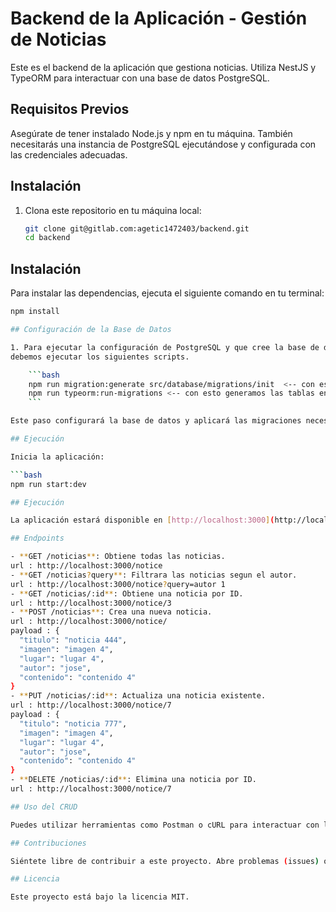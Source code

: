 # Backend de la Aplicación - Gestión de Noticias

Este es el backend de la aplicación que gestiona noticias. Utiliza NestJS y TypeORM para interactuar con una base de datos PostgreSQL.

## Requisitos Previos

Asegúrate de tener instalado Node.js y npm en tu máquina. También necesitarás una instancia de PostgreSQL ejecutándose y configurada con las credenciales adecuadas.

## Instalación

1. Clona este repositorio en tu máquina local:

   ```bash
   git clone git@gitlab.com:agetic1472403/backend.git
   cd backend

## Instalación

Para instalar las dependencias, ejecuta el siguiente comando en tu terminal:

```bash
npm install

## Configuración de la Base de Datos

1. Para ejecutar la configuración de PostgreSQL y que cree la base de datos en nuestro gestor
debemos ejecutar los siguientes scripts.

    ```bash
    npm run migration:generate src/database/migrations/init  <-- con esto generamos las MIGRACIONES
    npm run typeorm:run-migrations <-- con esto generamos las tablas en la base de datos
    ```

Este paso configurará la base de datos y aplicará las migraciones necesarias para crear la tabla de noticias.

## Ejecución

Inicia la aplicación:

```bash
npm run start:dev

## Ejecución

La aplicación estará disponible en [http://localhost:3000](http://localhost:3000).

## Endpoints

- **GET /noticias**: Obtiene todas las noticias.
url : http://localhost:3000/notice
- **GET /noticias?query**: Filtrara las noticias segun el autor.
url : http://localhost:3000/notice?query=autor 1
- **GET /noticias/:id**: Obtiene una noticia por ID.
url : http://localhost:3000/notice/3
- **POST /noticias**: Crea una nueva noticia.
url : http://localhost:3000/notice/
payload : {
  "titulo": "noticia 444",
  "imagen": "imagen 4",
  "lugar": "lugar 4",
  "autor": "jose",
  "contenido": "contenido 4"
}
- **PUT /noticias/:id**: Actualiza una noticia existente.
url : http://localhost:3000/notice/7
payload : {
  "titulo": "noticia 777",
  "imagen": "imagen 4",
  "lugar": "lugar 4",
  "autor": "jose",
  "contenido": "contenido 4"
}
- **DELETE /noticias/:id**: Elimina una noticia por ID.
url : http://localhost:3000/notice/7

## Uso del CRUD

Puedes utilizar herramientas como Postman o cURL para interactuar con los endpoints del CRUD. Asegúrate de incluir los datos necesarios en el cuerpo de las solicitudes POST y PUT.

## Contribuciones

Siéntete libre de contribuir a este proyecto. Abre problemas (issues) o envía solicitudes de extracción (pull requests) con mejoras o nuevas características.

## Licencia

Este proyecto está bajo la licencia MIT.


